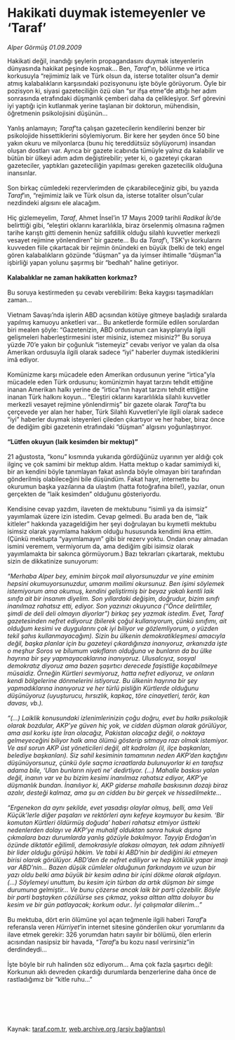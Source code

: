 # Hakikati duymak istemeyenler ve ‘Taraf’

*Alper Görmüş 01.09.2009*

<div class="taraf_structure_2col_1zq">
<div class="margen_n">



 <p>Hakikati değil, inandığı şeylerin propagandasını duymak isteyenlerin dünyasında hakikat peşinde koşmak... Ben, <i>Taraf</i>’ın, bölünme ve irtica korkusuyla “rejimimiz laik ve Türk olsun da, isterse totaliter olsun”a demir atmış kalabalıkların karşısındaki pozisyonunu işte böyle görüyorum. Öyle bir pozisyon ki, siyasi gazeteciliğin özü olan “sır ifşa etme”de attığı her adım sonrasında etrafındaki düşmanlık çemberi daha da çelikleşiyor. Sırf görevini iyi yaptığı için kutlanmak yerine taşlanan bir doktorun, mühendisin, öğretmenin psikolojisini düşünün... <br/><br/>Yanlış anlamayın; <i>Taraf</i>’ta çalışan gazetecilerin kendilerini benzer bir psikolojide hissettiklerini söylemiyorum. Bir kere her şeyden önce 50 bine yakın okuru ve milyonlarca (bunu hiç tereddütsüz söylüyorum) insandan oluşan dostları var. Ayrıca bir gazete icabında tümüyle yalnız da kalabilir ve bütün bir ülkeyi adım adım değiştirebilir; yeter ki, o gazeteyi çıkaran gazeteciler, yaptıkları gazeteciliğin yapılması gereken gazetecilik olduğuna inansınlar. <br/><br/>Son birkaç cümledeki rezervlerimden de çıkarabileceğiniz gibi, bu yazıda <i>Taraf</i>’ın, “rejimimiz laik ve Türk olsun da, isterse totaliter olsun”cular nezdindeki algısını ele alacağım. <br/><br/>Hiç gizlemeyelim, <i>Taraf</i>, Ahmet İnsel’in 17 Mayıs 2009 tarihli <i>Radikal İki</i>’de belirttiği gibi, “eleştiri oklarını kararlılıkla, biraz örselenmiş olmasına rağmen tarihe karıştı gitti demenin henüz safdillik olduğu silahlı kuvvetler merkezli vesayet rejimine yönlendiren” bir gazete... Bu da <i>Taraf</i>’ı, TSK’yı korkularını kuvveden fiile çıkartacak bir rejimin önündeki en büyük (belki de tek) engel gören kalabalıkların gözünde “düşman” ya da iyimser ihtimalle “düşman”la işbirliği yapan yolunu şaşırmış bir “bedhah” haline getiriyor.<b> <br/><br/>Kalabalıklar ne zaman hakikatten korkmaz?</b> <br/><br/>Bu soruya kestirmeden şu cevabı verebilirim: Beka kaygısı taşımadıkları zaman... <br/><br/>Vietnam Savaşı’nda işlerin ABD açısından kötüye gitmeye başladığı sıralarda yapılmış kamuoyu anketleri var... Bu anketlerde formüle edilen sorulardan biri mealen şöyle: “Gazetenizin, ABD ordusunun can kayıplarıyla ilgili gelişmeleri haberleştirmesini ister misiniz, istemez misiniz?” Bu soruya yüzde 70’e yakın bir çoğunluk “istemeyiz” cevabı veriyor ve yalan da olsa Amerikan ordusuyla ilgili olarak sadece “iyi” haberler duymak istediklerini imâ ediyor. <br/><br/>Komünizme karşı mücadele eden Amerikan ordusunun yerine “irtica”yla mücadele eden Türk ordusunu; komünizmin hayat tarzını tehdit ettiğine inanan Amerikan halkı yerine de “irtica”nın hayat tarzını tehdit ettiğine inanan Türk halkını koyun... “Eleştiri oklarını kararlılıkla silahlı kuvvetler merkezli vesayet rejimine yönlendirmiş” bir gazete olarak <i>Taraf</i>’ta bu çerçevede yer alan her haber, Türk Silahlı Kuvvetleri’yle ilgili olarak sadece “iyi” haberler duymak isteyenleri çileden çıkartıyor ve her haber, biraz önce de dediğim gibi gazetenin etrafındaki “düşman” algısını yoğunlaştırıyor.<b> <br/><br/>“Lütfen okuyun (laik kesimden bir mektup)”</b> <br/><br/>21 ağustosta, “konu” kısmında yukarıda gördüğünüz uyarının yer aldığı çok ilginç ve çok samimi bir mektup aldım. Hatta mektup o kadar samimiydi ki, bir an kendini böyle tanımlayan fakat aslında böyle olmayan biri tarafından gönderilmiş olabileceğini bile düşündüm. Fakat hayır, internette bu okurumun başka yazılarına da ulaştım (hatta fotoğrafına bile!), yazılar, onun gerçekten de “laik kesimden” olduğunu gösteriyordu. <br/><br/>Kendisine cevap yazdım, ilaveten de mektubunu “isimli ya da isimsiz” yayımlamak üzere izin istedim. Cevap gelmedi. Bu arada ben de, “laik kitleler” hakkında yazageldiğim her şeyi doğrulayan bu kıymetli mektubu isimsiz olarak yayımlama hakkım olduğu hususunda kendimi ikna ettim. (Çünkü mektupta “yayımlamayın” gibi bir rezerv yoktu. Ondan onay almadan ismini veremem, vermiyorum da, ama dediğim gibi isimsiz olarak yayımlamakta bir sakınca görmüyorum.) Bazı tekrarları çıkartarak, mektubu sizin de dikkatinize sunuyorum:<i> <br/><br/>“Merhaba Alper bey, eminim birçok mail alıyorsunuzdur ve yine eminim hepsini okumuyorsunuzdur, umarım mailimi okursunuz. Ben işimi söylemek istemiyorum ama okumuş, kendini geliştirmiş bir beyaz yakalı kentli laik sınıfa ait bir insanım diyelim. Son yıllardaki değişim, doğrudur, bizim sınıfı inanılmaz rahatsız etti, ediyor. Son yazınızı okuyunca (“Önce delirttiler, şimdi de deli deli olmayın diyorlar”) birkaç şey yazmak istedim. Evet, Taraf gazetesinden nefret ediyoruz (bilerek çoğul kullanıyorum, çünkü sınıfımı, ait olduğum kesimi ve duygularını çok iyi biliyor ve gözlemliyorum, o yüzden tekil şahıs kullanmayacağım). Sizin bu ülkenin demokratikleşmesi amacıyla değil, başka planlar için bu gazeteyi çıkardığınıza inanıyoruz, arkanızda işte o meşhur Soros ve bilumum vakıfların olduğuna ve bunların da bu ülke hayrına bir şey yapmayacaklarına inanıyoruz. Ulusalcıyız, sosyal demokratız diyoruz ama bazen şaşırtıcı derecede faşistliğe kaçabilmeye müsaidiz. Örneğin Kürtleri sevmiyoruz, hatta nefret ediyoruz, ve onların kendi bölgelerine dönmelerini istiyoruz. Bu ülkenin hayrına bir şey yapmadıklarına inanıyoruz ve her türlü pisliğin Kürtlerde olduğunu düşünüyoruz (uyuşturucu, hırsızlık, kapkaç, töre cinayetleri, terör, kan davası, vb.). <br/><br/>“(...) Laiklik konusundaki izlenimlerinizin çoğu doğru, evet bu halkı psikolojik olarak bozdular, AKP’ye güven hiç yok, ve cidden düşman olarak görülüyor, ama asıl korku işte İran olacağız, Pakistan olacağız değil, o noktaya gelmeyeceğini biliyor halk ama ölümü gösterip sıtmaya razı olmak istemiyor. Ve asıl sorun AKP üst yöneticileri değil, alt kadroları (il, ilçe başkanları, belediye başkanları). Siz sahil kesiminin tamamının neden AKP’den kaçtığını düşünüyorsunuz, çünkü öyle saçma icraatlarda bulunuyorlar ki en tarafsız adama bile, ‘Ulan bunların niyeti ne’ dedirtiyor. (...) Mahalle baskısı yalan değil, inanın var ve bu bizim kesimi inanılmaz rahatsız ediyor, AKP’ye düşmanlık bundan. İnanılıyor ki, AKP giderse mahalle baskısının dozajı biraz azalır, desteği kalmaz, ama şu an cidden bu bir gerçek ve hissedilmekte... <br/><br/>“Ergenekon da aynı şekilde, evet yasadışı olaylar olmuş, belli, ama Veli Küçük’lerle diğer paşaları ve rektörleri aynı kefeye koymuyor bu kesim. ‘Bir komutan Kürtleri öldürmüş doğuda’ haberi rahatsız etmiyor üstteki nedenlerden dolayı ve AKP’ye muhalif olduktan sonra hukuk dışına çıkmalara bazı durumlarda yanlış gözüyle bakılmıyor. Tayyip Erdoğan’ın özünde diktatör eğilimli, demokrasiyle alakası olmayan, tek adam zihniyetli bir lider olduğu görüşü hâkim. Ve tabii ki ABD’nin bir dediğini iki etmeyen birisi olarak görülüyor. ABD’den de nefret ediliyor ve hep kötülük yapar imajı var ABD’nin... Bazen düşük cümleler olduğunun farkındayım ve uzun bir yazı oldu belki ama büyük bir kesim adına bir içini dökme olarak algılayın. (...)</i> <i>Söylemeyi unuttum, bu kesim için türban da artık düşman bir simge durumuna gelmiştir... Ve bunu çözerse ancak laik bir parti çözebilir. Böyle bir parti baştayken çözülürse ses çıkmaz, yoksa alttan altta doluyor bu kesim ve bir gün patlayacak; korkum odur.. İyi çalışmalar dilerim...”</i> <br/><br/>Bu mektuba, dört erin ölümüne yol açan teğmenle ilgili haberi <i>Taraf</i>’a referansla veren <i>Hürriyet</i>’in internet sitesine gönderilen okur yorumlarını da ilave etmek gerekir: 326 yorumdan hatırı sayılır bir bölümü, ölen erlerin acısından nasipsiz bir havada, “<i>Taraf</i>’a bu kozu nasıl verirsiniz”in derdindeydi... <br/><br/>İşte böyle bir ruh halinden söz ediyorum... Ama çok fazla şaşırtıcı değil: Korkunun aklı devreden çıkardığı durumlarda benzerlerine daha önce de rastladığımız bir “kitle ruhu...”</p>
<br/>
<br/>
<br/>



<br/>


<div id="taraf_not">
</div>

</div>


</div>

Kaynak: [taraf.com.tr](http://www.taraf.com.tr:80/makale/7199.htm), [web.archive.org (arşiv bağlantısı)](http://web.archive.org/web/20100113065612/http://www.taraf.com.tr:80/makale/7199.htm)
